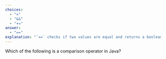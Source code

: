 ```yaml
---
choices:
  - "="
  - "&&"
  - "+="
answer:
  - "=="
explanation: "`==` checks if two values are equal and returns a boolean result."
---
```


Which of the following is a comparison operator in Java?
